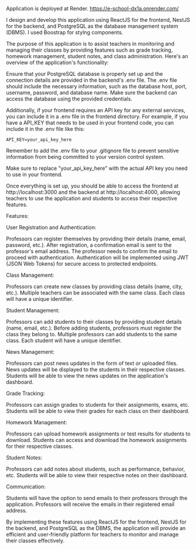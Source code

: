 Application is deployed at Render.  https://e-school-dx1a.onrender.com/

I  design and develop this application using ReactJS for the frontend, NestJS for the backend, and PostgreSQL as the database management system (DBMS). I used Boostrap for stylng components.

The purpose of this application is to assist teachers in monitoring and managing their classes by providing features such as grade tracking, homework management, student notes, and class administration. Here's an overview of the application's functionality:

Ensure that your PostgreSQL database is properly set up and the connection details are provided in the backend's .env file. The .env file should include the necessary information, such as the database host, port, username, password, and database name. Make sure the backend can access the database using the provided credentials.

Additionally, if your frontend requires an API key for any external services, you can include it in a .env file in the frontend directory. For example, if you have a API_KEY that needs to be used in your frontend code, you can include it in the .env file like this:
```
API_KEY=your_api_key_here
```

Remember to add the .env file to your .gitignore file to prevent sensitive information from being committed to your version control system.

Make sure to replace "your_api_key_here" with the actual API key you need to use in your frontend.

Once everything is set up, you should be able to access the frontend at http://localhost:3000 and the backend at http://localhost:4000, allowing teachers to use the application and students to access their respective features.

Features:

User Registration and Authentication:

Professors can register themselves by providing their details (name, email, password, etc.).
After registration, a confirmation email is sent to the professor's email address.
The professor needs to confirm the email to proceed with authentication.
Authentication will be implemented using JWT (JSON Web Tokens) for secure access to protected endpoints.

Class Management:

Professors can create new classes by providing class details (name, city, etc.).
Multiple teachers can be associated with the same class.
Each class will have a unique identifier.

Student Management:

Professors can add students to their classes by providing student details (name, email, etc.).
Before adding students, professors must register the class they belong to.
Multiple professors can add students to the same class.
Each student will have a unique identifier.

News Management:

Professors can post news updates in the form of text or uploaded files.
News updates will be displayed to the students in their respective classes.
Students will be able to view the news updates on the application's dashboard.

Grade Tracking:

Professors can assign grades to students for their assignments, exams, etc.
Students will be able to view their grades for each class on their dashboard.

Homework Management:

Professors can upload homework assignments or test results for students to download.
Students can access and download the homework assignments for their respective classes.

Student Notes:

Professors can add notes about students, such as performance, behavior, etc.
Students will be able to view their respective notes on their dashboard.

Communication:

Students will have the option to send emails to their professors through the application.
Professors will receive the emails in their registered email address.

By implementing these features using ReactJS for the frontend, NestJS for the backend, and PostgreSQL as the DBMS, the application will provide an efficient and user-friendly platform for teachers to monitor and manage their classes effectively.